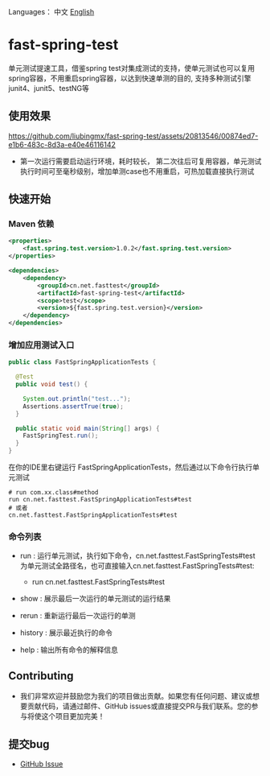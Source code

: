 
Languages： 中文 [English](README.md)
# fast-spring-test
单元测试提速工具，借鉴spring test对集成测试的支持，使单元测试也可以复用spring容器，不用重启spring容器，以达到快速单测的目的, 支持多种测试引擎junit4、junit5、testNG等

## 使用效果


https://github.com/liubingmx/fast-spring-test/assets/20813546/00874ed7-e1b6-483c-8d3a-e40e46116142

- 第一次运行需要启动运行环境，耗时较长， 第二次往后可复用容器，单元测试执行时间可至毫秒级别，增加单测case也不用重启，可热加载直接执行测试

## 快速开始

### Maven 依赖

```xml
<properties>
    <fast.spring.test.version>1.0.2</fast.spring.test.version>
</properties>

<dependencies>
    <dependency>
        <groupId>cn.net.fasttest</groupId>
        <artifactId>fast-spring-test</artifactId>
        <scope>test</scope>
        <version>${fast.spring.test.version}</version>
    </dependency>
</dependencies>
```

### 增加应用测试入口

```java
public class FastSpringApplicationTests {

  @Test
  public void test() {

    System.out.println("test...");
    Assertions.assertTrue(true);
  }

  public static void main(String[] args) {
    FastSpringTest.run();
  }
}
```

在你的IDE里右键运行 FastSpringApplicationTests，然后通过以下命令行执行单元测试
```
# run com.xx.class#method
run cn.net.fasttest.FastSpringApplicationTests#test
# 或者
cn.net.fasttest.FastSpringApplicationTests#test
```

### 命令列表
- run : 运行单元测试，执行如下命令，cn.net.fasttest.FastSpringTests#test为单元测试全路径名，也可直接输入cn.net.fasttest.FastSpringTests#test:
    - run cn.net.fasttest.FastSpringTests#test

- show : 展示最后一次运行的单元测试的运行结果

- rerun : 重新运行最后一次运行的单测

- history : 展示最近执行的命令

- help : 输出所有命令的解释信息

## Contributing

- 我们非常欢迎并鼓励您为我们的项目做出贡献。如果您有任何问题、建议或想要贡献代码，请通过邮件、GitHub issues或直接提交PR与我们联系。您的参与将使这个项目更加完美！

## 提交bug

- [GitHub Issue](https://github.com/liubingmx/fast-spring-test/issues/new)

